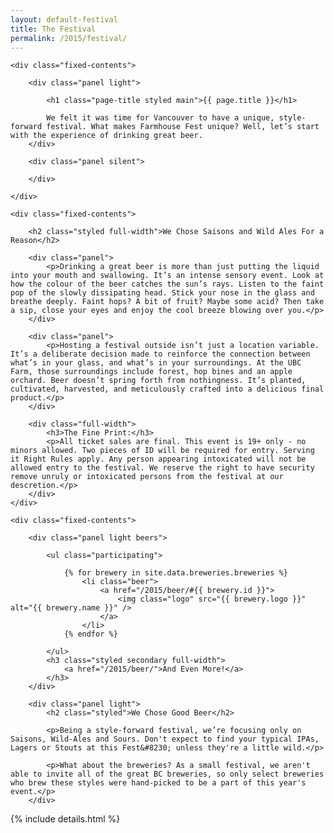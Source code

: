 ```yaml
---
layout: default-festival
title: The Festival
permalink: /2015/festival/
---
```



<div class="panel-container two-up festival-intro-2up">

	<div class="fixed-contents">

		<div class="panel light">

		    <h1 class="page-title styled main">{{ page.title }}</h1>

			We felt it was time for Vancouver to have a unique, style-forward festival. What makes Farmhouse Fest unique? Well, let’s start with the experience of drinking great beer.
		</div>

		<div class="panel silent">

		</div>

	</div>
</div>


<div class="panel-container two-up festival-description-2up">

	<div class="fixed-contents">

		<h2 class="styled full-width">We Chose Saisons and Wild Ales For a Reason</h2>

		<div class="panel">
			<p>Drinking a great beer is more than just putting the liquid into your mouth and swallowing. It’s an intense sensory event. Look at how the colour of the beer catches the sun’s rays. Listen to the faint pop of the slowly dissipating head. Stick your nose in the glass and breathe deeply. Faint hops? A bit of fruit? Maybe some acid? Then take a sip, close your eyes and enjoy the cool breeze blowing over you.</p>
		</div>

		<div class="panel">
			<p>Hosting a festival outside isn’t just a location variable. It’s a deliberate decision made to reinforce the connection between what’s in your glass, and what’s in your surroundings. At the UBC Farm, those surroundings include forest, hop bines and an apple orchard. Beer doesn’t spring forth from nothingness. It’s planted, cultivated, harvested, and meticulously crafted into a delicious final product.</p>
		</div>

		<div class="full-width">
			<h3>The Fine Print:</h3>
			<p>All ticket sales are final. This event is 19+ only - no minors allowed. Two pieces of ID will be required for entry. Serving it Right Rules apply. Any person appearing intoxicated will not be allowed entry to the festival. We reserve the right to have security remove unruly or intoxicated persons from the festival at our descretion.</p>
		</div>
	</div>

</div>


<div class="panel-container two-up festival-beer-2up">

	<div class="fixed-contents">

		<div class="panel light beers">

			<ul class="participating">

				{% for brewery in site.data.breweries.breweries %}
					<li class="beer">
						<a href="/2015/beer/#{{ brewery.id }}">
							<img class="logo" src="{{ brewery.logo }}" alt="{{ brewery.name }}" />
						</a>
					</li>
				{% endfor %}

			</ul>
			<h3 class="styled secondary full-width">
				<a href="/2015/beer/">And Even More!</a>
			</h3>
		</div>

		<div class="panel light">
			<h2 class="styled">We Chose Good Beer</h2>

			<p>Being a style-forward festival, we’re focusing only on Saisons, Wild-Ales and Sours. Don't expect to find your typical IPAs, Lagers or Stouts at this Fest&#8230; unless they're a little wild.</p>

			<p>What about the breweries? As a small festival, we aren't able to invite all of the great BC breweries, so only select breweries who brew these styles were hand-picked to be a part of this year's event.</p>
		</div>



</div>

{% include details.html %}